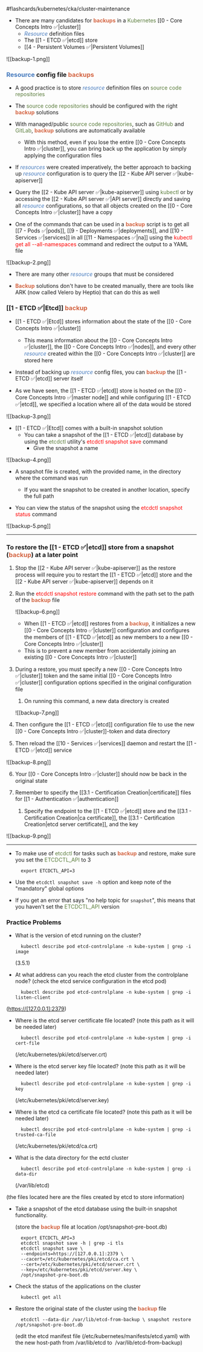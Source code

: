 #flashcards/kubernetes/cka/cluster-maintenance

- There are many candidates for <b><span style="color:#d46644">backups</span></b> in a <span style="color:#5c7e3e">Kubernetes</span> [[0 - Core Concepts Intro ✅|cluster]]
	- <i><span style="color:#477bbe">Resource</span></i> definition files
	- The [[1 - ETCD ✅|etcd]] store
	- [[4 - Persistent Volumes ✅|Persistent Volumes]]

![[backup-1.png]]

### <span style="color:#477bbe">Resource</span> config file <b><span style="color:#d46644">backups</span></b>

- A good practice is to store <i><span style="color:#477bbe">resource</span></i> definition files on <span style="color:#5c7e3e">source code repositories</span>

- The <span style="color:#5c7e3e">source code repositories</span> should be configured with the right <b><span style="color:#d46644">backup</span></b> solutions

- With managed/public <span style="color:#5c7e3e">source code repositories</span>, such as <span style="color:#5c7e3e">GitHub</span> and <span style="color:#5c7e3e">GitLab</span>, <b><span style="color:#d46644">backup</span></b> solutions are automatically available
	- With this method, even if you lose the entire [[0 - Core Concepts Intro ✅|cluster]], you can bring back up the application by simply applying the configuration files

- If <i><span style="color:#477bbe">resources</span></i> were created imperatively, the better approach to backing up <i><span style="color:#477bbe">resource</span></i> configuration is to query the [[2 - Kube API server ✅|kube-apiserver]]

- Query the [[2 - Kube API server ✅|kube-apiserver]] using <span style="color:#5c7e3e">kubectl</span> or by accessing the [[2 - Kube API server ✅|API server]] directly and saving all <i><span style="color:#477bbe">resource</span></i> configurations, so that all objects created on the [[0 - Core Concepts Intro ✅|cluster]] have a copy

- One of the commands that can be used in a <b><span style="color:#d46644">backup</span></b> script is to get all [[7 - Pods ✅|pods]], [[9 - Deployments ✅|deployments]], and [[10 - Services ✅|services]] in all [[11 - Namespaces ✅|na]] using the <span style="color:red">kubectl get all --all-namespaces</span> command and redirect the output to a YAML file

![[backup-2.png]]

- There are many other <i><span style="color:#477bbe">resource</span></i> groups that must be considered

- <b><span style="color:#d46644">Backup</span></b> solutions don't have to be created manually, there are tools like ARK (now called Velero by Heptio) that can do this as well

### [[1 - ETCD ✅|Etcd]] <b><span style="color:#d46644">backup</span></b>

- [[1 - ETCD ✅|Etcd]] stores information about the state of the [[0 - Core Concepts Intro ✅|cluster]]
	- This means information about the [[0 - Core Concepts Intro ✅|cluster]], the [[0 - Core Concepts Intro ✅|nodes]], and every other <i><span style="color:#477bbe">resource</span></i> created within the [[0 - Core Concepts Intro ✅|cluster]] are stored here

- Instead of backing up <i><span style="color:#477bbe">resource</span></i> config files, you can <b><span style="color:#d46644">backup</span></b> the [[1 - ETCD ✅|etcd]] server itself

- As we have seen, the [[1 - ETCD ✅|etcd]] store is hosted on the [[0 - Core Concepts Intro ✅|master node]] and while configuring [[1 - ETCD ✅|etcd]], we specified a location where all of the data would be stored

![[backup-3.png]]

- [[1 - ETCD ✅|Etcd]] comes with a built-in snapshot solution
	- You can take a snapshot of the [[1 - ETCD ✅|etcd]] database by using the <span style="color:#5c7e3e">etcdctl</span> utility's <span style="color:red">etcdctl snapshot save</span> command
		- Give the snapshot a name

![[backup-4.png]]

- A snapshot file is created, with the provided name, in the directory where the command was run
	- If you want the snapshot to be created in another location, specify the full path

- You can view the status of the snapshot using the <span style="color:red">etcdctl snapshot status</span> command

![[backup-5.png]]

------------------------------------------------------------------------------------------------------

### To restore the [[1 - ETCD ✅|etcd]] store from a snapshot (<b><span style="color:#d46644">backup</span></b>) at a later point

1. Stop the [[2 - Kube API server ✅|kube-apiserver]] as the restore process will require you to restart the [[1 - ETCD ✅|etcd]] store and the [[2 - Kube API server ✅|kube-apiserver]] depends on it
2. Run the <span style="color:red">etcdctl snapshot restore</span> command with the path set to the path of the <b><span style="color:#d46644">backup</span></b> file

	![[backup-6.png]]

	- When [[1 - ETCD ✅|etcd]] restores from a <b><span style="color:#d46644">backup</span></b>, it initializes a new [[0 - Core Concepts Intro ✅|cluster]] configuration and configures the members of [[1 - ETCD ✅|etcd]] as new members to a new [[0 - Core Concepts Intro ✅|cluster]]
	- This is to prevent a new member from accidentally joining an existing [[0 - Core Concepts Intro ✅|cluster]]

3. During a restore, you must specify a new [[0 - Core Concepts Intro ✅|cluster]] token and the same initial [[0 - Core Concepts Intro ✅|cluster]] configuration options specified in the original configuration file
	1. On running this command, a new data directory is created

	![[backup-7.png]]

4. Then configure the [[1 - ETCD ✅|etcd]] configuration file to use the new [[0 - Core Concepts Intro ✅|cluster]]-token and data directory

5. Then reload the [[10 - Services ✅|services]] daemon and restart the [[1 - ETCD ✅|etcd]] service

![[backup-8.png]]

6. Your [[0 - Core Concepts Intro ✅|cluster]] should now be back in the original state

7. Remember to specify the [[3.1 - Certification Creation|certificate]] files for [[1 - Authentication ✅|authentication]]
	1. Specify the endpoint to the [[1 - ETCD ✅|etcd]] store and the [[3.1 - Certification Creation|ca certificate]], the [[3.1 - Certification Creation|etcd server certificate]], and the key

![[backup-9.png]]

------------------------------------------------------------------------------------------------------

- To make use of <span style="color:#5c7e3e">etcdctl</span> for tasks such as <b><span style="color:#d46644">backup</span></b> and restore, make sure you set the <span style="color:#5c7e3e">ETCDCTL_API </span>to 3

		export ETCDCTL_API=3

- Use the `etcdctl snapshot save -h` option and keep note of the "mandatory" global options

- If you get an error that says "no help topic for `snapshot`", this means that you haven't set the <span style="color:#5c7e3e">ETCDCTL_API </span>version

### Practice Problems

- What is the version of etcd running on the cluster?

		kubectl describe pod etcd-controlplane -n kube-system | grep -i image

	(3.5.1)

- At what address can you reach the etcd cluster from the controlplane node? (check the etcd service configuration in the etcd pod)

		kubectl describe pod etcd-controlplane -n kube-system | grep -i listen-client

([https://[127.0.0.1]:2379](https://[127.0.0.1]:2379))

- Where is the etcd server certificate file located? (note this path as it will be needed later)

		kubectl describe pod etcd-controlplane -n kube-system | grep -i cert-file

	(/etc/kubernetes/pki/etcd/server.crt)

- Where is the etcd server key file located? (note this path as it will be needed later)

		kubectl describe pod etcd-controlplane -n kube-system | grep -i key

	(/etc/kubernetes/pki/etcd/server.key)

- Where is the etcd ca certificate file located? (note this path as it will be needed later)

		kubectl describe pod etcd-controlplane -n kube-system | grep -i trusted-ca-file

	(/etc/kubernetes/pki/etcd/ca.crt)

- What is the data directory for the ectd cluster

		kubectl describe pod etcd-controlplane -n kube-system | grep -i data-dir

	(/var/lib/etcd)

(the files located here are the files created by etcd to store information)

- Take a snapshot of the etcd database using the built-in snapshot functionality.

	(store the <b><span style="color:#d46644">backup</span></b> file at location /opt/snapshot-pre-boot.db)

		export ETCDCTL_API=3
		etcdctl snapshot save -h | grep -i tls
		etcdctl snapshot save \
		--endpoints=https://[127.0.0.1]:2379 \
		--cacert=/etc/kubernetes/pki/etcd/ca.crt \
		--cert=/etc/kubernetes/pki/etcd/server.crt \
		--key=/etc/kubernetes/pki/etcd/server.key \
		/opt/snapshot-pre-boot.db

- Check the status of the applications on the cluster

		kubectl get all

- Restore the original state of the cluster using the <b><span style="color:#d46644">backup</span></b> file

		etcdctl --data-dir /var/lib/etcd-from-backup \ snapshot restore /opt/snapshot-pre-boot.db

	(edit the etcd manifest file (/etc/kubernetes/manifests/etcd.yaml) with the new host-path from /var/lib/etcd to  /var/lib/etcd-from-backup)